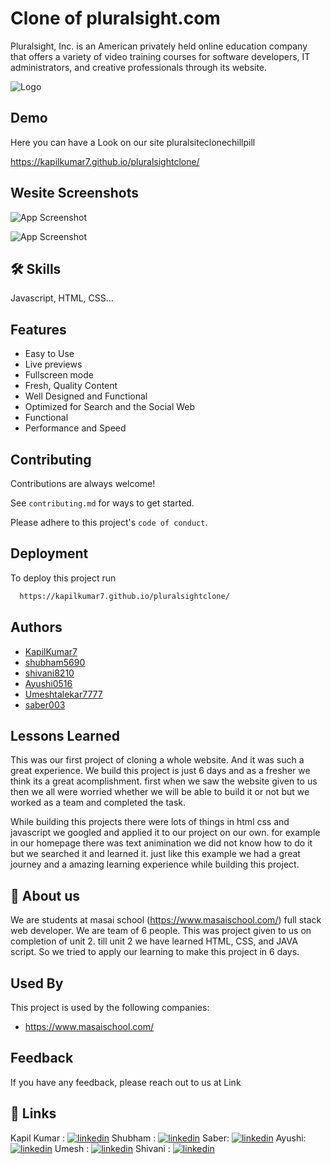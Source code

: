 # Clone of pluralsight.com

Pluralsight, Inc. is an American privately held online education company that offers a variety of video training courses for software developers, IT administrators, and creative professionals through its website.

![Logo](https://blogger.googleusercontent.com/img/b/R29vZ2xl/AVvXsEiSEAAr-2QHWRPKFNB56RDLe1TgBu8VAY7wxLVnO1vMJo7KPUNSwvG8gJFpE6wUhDrppdqGnCz-W6l3aBN7X4C11hDBPssCCqpQGvlPcJDYD8Avx-hnv7bz4n-V1gngpy64f9s0zhLk48niZ1p6Gy7kJD7e2nzWZdC8XNsKQ4oq3hz9Fsn8pV7ON9Hp/s16000/logo.png)


## Demo

Here you can have a Look on our site pluralsiteclonechillpill  

https://kapilkumar7.github.io/pluralsightclone/



## Wesite Screenshots

![App Screenshot](https://blogger.googleusercontent.com/img/b/R29vZ2xl/AVvXsEgl_zNVKVer_acIqjGpk9aJYwN24h4DIajwSulRauvjhhTu0LH0pjuT_t1u92iGlk-2lPc4ASVvPzNdsn7p67RMP-JSjOOvvxSVqxQdeOY2Jg5htKT7eeGlw32o8Pus-GIAMcDdm2p3bDKwJts7AuisW38SiSSo5mhx49wK-C-9d3_y8jW6tnRBxr8e/s16000/page%202.png)

![App Screenshot](https://blogger.googleusercontent.com/img/b/R29vZ2xl/AVvXsEjd7sdBzRPr7Hhr5PQyh5SpcV_aXtJ5bCQlPNXAoToQ0WoWSYKg122zDGknxzIBRZzxvHzjjwCZhxEntPY1W5zA_2b5kSYuu9IOxf5K1ZB1-0w8i1eOBlP2pFgM-7B8VmgoZcGbpbWgFfdAuU6CD8gIOIIWbZTCd89h81oD1Uq3pSkiBsU1hJPYI5Px/s16000/page%203.png)

 
## 🛠 Skills
Javascript, HTML, CSS...


## Features

- Easy to Use
- Live previews
- Fullscreen mode
- Fresh, Quality Content
- Well Designed and Functional
- Optimized for Search and the Social Web
- Functional
- Performance and Speed



## Contributing

Contributions are always welcome!

See `contributing.md` for ways to get started.

Please adhere to this project's `code of conduct`.


## Deployment

To deploy this project run

```bash
  https://kapilkumar7.github.io/pluralsightclone/
```


## Authors

- [KapilKumar7](https://github.com/KapilKumar7)
- [shubham5690](https://github.com/shubham5690)
- [shivani8210](https://github.com/shivani8210)
- [Ayushi0516](https://github.com/Ayushi0516)
- [Umeshtalekar7777](https://github.com/Umeshtalekar7777)
- [saber003](https://github.com/saber003)


## Lessons Learned
This was our first project of cloning a whole website. And it was such a great experience.
We build this project is just 6 days and as a fresher we think its a great acomplishment. 
first when we saw the website given to us then we all were worried whether we will be able to build it or not but we worked as a team and completed the task.

While building  this projects there were lots of things in html css and javascript we googled and applied it to our project on our own. for example in our homepage there was text animination we did not know how to do it but we searched it and learned it. just like this example we had a great journey and a amazing learning experience while building this project.


## 🚀 About us 
We are students at masai school (https://www.masaischool.com/) full stack web developer. We are team of 6 people. This was project given to us on completion of unit 2. 
till unit 2 we have learned HTML, CSS, and JAVA script. So we tried to apply our learning to make this project in 6 days.  


## Used By

This project is used by the following companies:

- https://www.masaischool.com/


## Feedback

If you have any feedback, please reach out to us at Link

## 🔗 Links
Kapil Kumar : [![linkedin](https://img.shields.io/badge/linkedin-0A66C2?style=for-the-badge&logo=linkedin&logoColor=white)](https://www.linkedin.com/in/kapil-kumar-363123208/)
Shubham : [![linkedin](https://img.shields.io/badge/linkedin-0A66C2?style=for-the-badge&logo=linkedin&logoColor=white)](https://www.linkedin.com/in/shubham-choudhary-31b544141)
Saber: [![linkedin](https://img.shields.io/badge/linkedin-0A66C2?style=for-the-badge&logo=linkedin&logoColor=white)](https://www.linkedin.com/in/saber-patel-616001230/)
Ayushi: [![linkedin](https://img.shields.io/badge/linkedin-0A66C2?style=for-the-badge&logo=linkedin&logoColor=white)](https://www.linkedin.com/in/ayushi-gupta-b98676236/)
Umesh : [![linkedin](https://img.shields.io/badge/linkedin-0A66C2?style=for-the-badge&logo=linkedin&logoColor=white)](https://www.linkedin.com/in/umesh-talekar-51361822b/)
Shivani : [![linkedin](https://img.shields.io/badge/linkedin-0A66C2?style=for-the-badge&logo=linkedin&logoColor=white)](http://linkedin.com/in/shivani-1236b)



